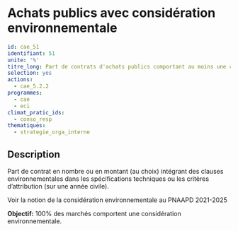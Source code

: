 # Achats publics avec considération environnementale 
```yaml
id: cae_51
identifiant: 51
unite: '%'
titre_long: Part de contrats d'achats publics comportant au moins une considération environnementale
selection: yes 
actions:
  - cae_5.2.2
programmes:
  - cae
  - eci
climat_pratic_ids:
  - conso_resp
thematiques:
  - strategie_orga_interne
```
## Description
Part de contrat en nombre ou en montant (au choix) intégrant des clauses environnementales dans les spécifications techniques ou les critères d’attribution (sur une année civile).

Voir la notion de la considération environnementale au PNAAPD 2021-2025

**Objectif:** 100% des marchés comportent une considération environnementale.




